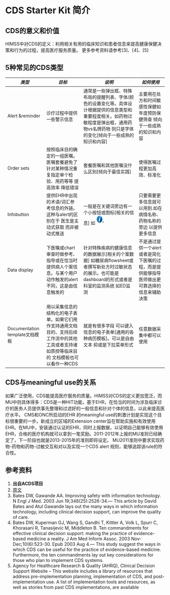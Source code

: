 # CDS Starter Kit 简介
## CDS的意义和价值
HIMSS中对CDS的定义：利用相关有用的临床知识和患者信息来提高健康保健决策和行为的过程，提高医疗服务质量。
更多参考资料请参考[3]、[4]、[5]

## 5种常见的CDS类型

| *类型* | *目标* | *说明* | *如何使用* |
| -- | -- | -- | -- |
| Alert &reminder |诊疗过程中提供一些警示信息 | 通常是一些弹出框、特殊布局的提醒列表、字体/颜色的设置变化等。具体设计根据提供的信息类型和重要程度相关。如药物过敏程度是弹出框，通用药物vs名牌药物 则只是字体的变化[倾向于一些成熟的知识和内容] | 主要用在处方和时间敏感性保健如年度预防保健筛查  倾向于一些成熟的知识和内容 |
| Order sets | 按照临床目的确定的一组医嘱。医嘱套餐避免了针对某种情况重复指定单个检验、用药等等 提高效率 降低错误 | 套餐医嘱和其他医嘱没什么区别[倾向于最佳实践] | 使得医嘱过程更加高效、标准化 |
| Infobutton | 提供EHR中出现的术语/词汇参考信息的外链。这种与alert的区别在于 医生是主动式获取 而非被动式推送 | 一般是在关键词旁边有一个小按钮或图标[相关的信息] 如![](material/infor.png) | 只要需要更多信息就可以用到.如在病情名称、药物名称的旁边 以提供更多信息 |
| Data display | 下医嘱或chart审查时做参考、指导或在恰当时提供病人个案信息。与某个用户动作触发的alert不同，这是由信息触发的 | 针对特殊疾病的健康信息的数据展示[相关的个案数据] 如糖尿病flowsheet或者撰写新处方时过敏状态的展示。也可能是dashboard的形式或者是科室的监测系统 如ED监测 | 不是通过提供一个alert或者是简化下医嘱的过程，而是提供能够指导医师做出更可靠选择的信息来辅助决策 |
| Documentation template文档模板 | 用以采集信息的结构化的电子表单。如果它们用作支持通用文档目的、支持后续工作流中的其他工具或者支持诸如质控等临床目的 文档模板也可以看作一种CDS | 就是有很多字段 可以键入信息的电子表单[通用的各种病历模板]。可以是自由文本 抑或是下拉菜单形式 | 任意数据采集中都可以使用 |

## CDS与meaningful use的关系

如果广泛使用，CDS能提高医疗服务的质量。HIMSS对CDS的定义更加宽泛，而MU中则具体得多：CDS是一种HIT功能，基于EHR，在恰当的时间为涉及临床诊疗的医务人员提供事先整理和过滤好的一般信息和针对个体的信息，以此来提高医疗水平。
CMS和ONC所启动的EHR 的meaningful use的刺激计划是实现这个目标很重要的一步。新成立的区域的Extension center旨在帮助实施和有效使用EHR。在MU中，安装通过认证的EHR，同时上报数据，以证明自己能够有效使用EHR，合格的医疗机构就可以拿到一笔奖励。2011-2012年上报的MU准则已经确定了，下一阶段也就是2013-2015年的准则即将设定。
MU2011准则中要求实现药物-药物和药物-过敏交互和对以及实现一个CDS alert 规则，能够追踪该rule的符合性。
## 参考资料

1. **出自ACDS项目**
2. [原文](material/del-3-7-starter-kit-intro.pdf)
3. Bates DW, Gawande AA. Improving safety with information technology. N Engl J Med. 2003 Jun 19;348(25):2526-34.— This article by David Bates and Atul Gawande lays out the many ways in which information technology, including clinical decision support, can improve the quality of care.
4. Bates DW, Kuperman GJ, Wang S, Gandhi T, Kittler A, Volk L, Spurr C, Khorasani R, Tanasijevic M, Middleton B. Ten commandments for effective clinical decision support: making the practice of evidence-based medicine a reality. J Am Med Inform Assoc. 2003 Nov-Dec;10(6):523-30. Epub 2003 Aug 4.— This study suggest the ways in which CDS can be useful for the practice of evidence-based medicine. Furthermore, the ten commandments lay out key considerations for those who plan to implement CDS systems.
5. Agency for Healthcare Research & Quality (AHRQ), Clinical Decision Support Website – This website includes a library of  resources that address pre-implementation planning, implementation of CDS, and post-implementation use.  A list of implementation tools and resources, as well as stories from past CDS implementations, are available

